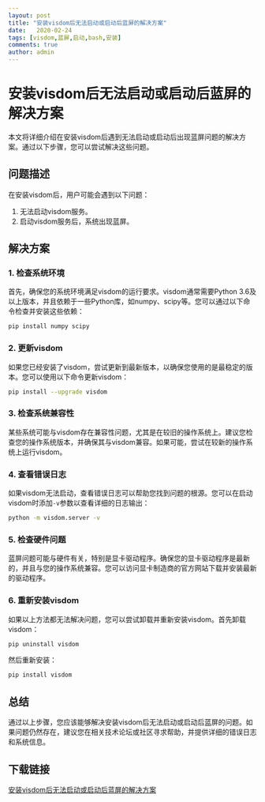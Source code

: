 ```yaml
---
layout: post
title: "安装visdom后无法启动或启动后蓝屏的解决方案"
date:   2020-02-24
tags: [visdom,蓝屏,启动,bash,安装]
comments: true
author: admin
---
```

# 安装visdom后无法启动或启动后蓝屏的解决方案

本文将详细介绍在安装visdom后遇到无法启动或启动后出现蓝屏问题的解决方案。通过以下步骤，您可以尝试解决这些问题。

## 问题描述

在安装visdom后，用户可能会遇到以下问题：
1. 无法启动visdom服务。
2. 启动visdom服务后，系统出现蓝屏。

## 解决方案

### 1. 检查系统环境

首先，确保您的系统环境满足visdom的运行要求。visdom通常需要Python 3.6及以上版本，并且依赖于一些Python库，如numpy、scipy等。您可以通过以下命令检查并安装这些依赖：

```bash
pip install numpy scipy
```

### 2. 更新visdom

如果您已经安装了visdom，尝试更新到最新版本，以确保您使用的是最稳定的版本。您可以使用以下命令更新visdom：

```bash
pip install --upgrade visdom
```

### 3. 检查系统兼容性

某些系统可能与visdom存在兼容性问题，尤其是在较旧的操作系统上。建议您检查您的操作系统版本，并确保其与visdom兼容。如果可能，尝试在较新的操作系统上运行visdom。

### 4. 查看错误日志

如果visdom无法启动，查看错误日志可以帮助您找到问题的根源。您可以在启动visdom时添加`-v`参数以查看详细的日志输出：

```bash
python -m visdom.server -v
```

### 5. 检查硬件问题

蓝屏问题可能与硬件有关，特别是显卡驱动程序。确保您的显卡驱动程序是最新的，并且与您的操作系统兼容。您可以访问显卡制造商的官方网站下载并安装最新的驱动程序。

### 6. 重新安装visdom

如果以上方法都无法解决问题，您可以尝试卸载并重新安装visdom。首先卸载visdom：

```bash
pip uninstall visdom
```

然后重新安装：

```bash
pip install visdom
```

## 总结

通过以上步骤，您应该能够解决安装visdom后无法启动或启动后蓝屏的问题。如果问题仍然存在，建议您在相关技术论坛或社区寻求帮助，并提供详细的错误日志和系统信息。

## 下载链接

[安装visdom后无法启动或启动后蓝屏的解决方案](https://pan.quark.cn/s/ab321770f8fc)